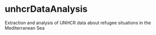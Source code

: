 # unhcrDataAnalysis
 Extraction and analysis of UNHCR data about refugee situations in the Mediterranean Sea

